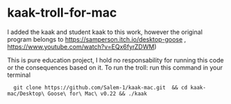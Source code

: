 # kaak-troll-for-mac
I added the kaak and student kaak to this work, however the original program belongs to https://samperson.itch.io/desktop-goose , https://www.youtube.com/watch?v=EQx6fyrZDWM)

This is pure education project, I hold no responsability for running this code or the consequences based on it.
To run the troll:
run this command in your terminal
```
  git clone https://github.com/Salem-1/kaak-mac.git  && cd kaak-mac/Desktop\ Goose\ for\ Mac\ v0.22 && ./kaak
```
